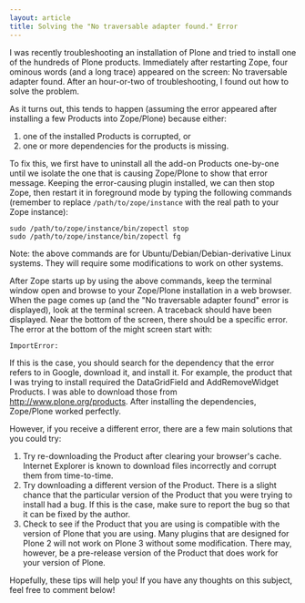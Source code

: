 ```yaml
---
layout: article
title: Solving the "No traversable adapter found." Error
---
```

I was recently troubleshooting an installation of Plone and tried to
install one of the hundreds of Plone products.  Immediately after
restarting Zope, four ominous words (and a long trace) appeared on the
screen: No traversable adapter found.  After an hour-or-two of
troubleshooting, I found out how to solve the problem.

As it turns out, this tends to happen (assuming the error appeared
after installing a few Products into Zope/Plone) because either:

1. one of the installed Products is corrupted, or
2. one or more dependencies for the products is missing.

To fix this, we first have to uninstall all the add-on Products
one-by-one until we isolate the one that is causing Zope/Plone to show
that error message.  Keeping the error-causing plugin installed, we can
then stop Zope, then restart it in foreground mode by typing the
following commands (remember to replace `/path/to/zope/instance` with
the real path to your Zope instance):

	sudo /path/to/zope/instance/bin/zopectl stop
	sudo /path/to/zope/instance/bin/zopectl fg

Note: the above commands are for Ubuntu/Debian/Debian-derivative Linux
systems. They will require some modifications to work on other systems.

After Zope starts up by using the above commands, keep the terminal
window open and browse to your Zope/Plone installation in a web
browser.  When the page comes up (and the "No traversable adapter
found" error is displayed), look at the terminal screen.  A traceback
should have been displayed.  Near the bottom of the screen, there
should be a specific error. The error at the bottom of the might screen
start with:

	ImportError:

If this is the case, you should search for the dependency that the
error refers to in Google, download it, and install it.  For example,
the product that I was trying to install required the DataGridField and
AddRemoveWidget Products.  I was able to download those from
<http://www.plone.org/products>.  After installing the dependencies,
Zope/Plone worked perfectly.

However, if you receive a different error, there are a few main
solutions that you could try:

1. Try re-downloading the Product after clearing your browser's cache.
   Internet Explorer is known to download files incorrectly and corrupt
   them from time-to-time.
2. Try downloading a different version of the Product.  There is a
   slight chance that the particular version of the Product that you
   were trying to install had a bug.  If this is the case, make sure to
   report the bug so that it can be fixed by the author.
3. Check to see if the Product that you are using is compatible with
   the version of Plone that you are using.  Many plugins that are
   designed for Plone 2 will not work on Plone 3 without some
   modification.  There may, however, be a pre-release version of the
   Product that does work for your version of Plone.

Hopefully, these tips will help you!  If you have any thoughts on this
subject, feel free to comment below!
